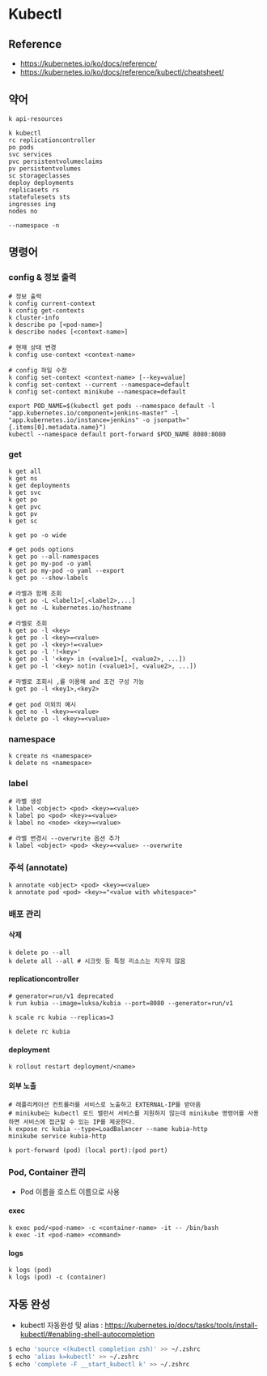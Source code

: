 # Kubectl

## Reference

* <https://kubernetes.io/ko/docs/reference/>
* <https://kubernetes.io/ko/docs/reference/kubectl/cheatsheet/>

## 약어

```
k api-resources

k kubectl
rc replicationcontroller
po pods
svc services
pvc persistentvolumeclaims
pv persistentvolumes
sc storageclasses
deploy deployments
replicasets rs
statefulesets sts
ingresses ing
nodes no

--namespace -n
```

## 명령어

### config & 정보 출력

```
# 정보 출력
k config current-context
k config get-contexts
k cluster-info
k describe po [<pod-name>]
k describe nodes [<context-name>]

# 현재 상태 변경
k config use-context <context-name>

# config 파일 수정
k config set-context <context-name> [--key=value]
k config set-context --current --namespace=default
k config set-context minikube --namespace=default
```

```
export POD_NAME=$(kubectl get pods --namespace default -l "app.kubernetes.io/component=jenkins-master" -l "app.kubernetes.io/instance=jenkins" -o jsonpath="{.items[0].metadata.name}")
kubectl --namespace default port-forward $POD_NAME 8080:8080
```

### get

```
k get all
k get ns
k get deployments
k get svc
k get po
k get pvc
k get pv
k get sc

k get po -o wide

# get pods options
k get po --all-namespaces
k get po my-pod -o yaml
k get po my-pod -o yaml --export
k get po --show-labels

# 라벨과 함께 조회
k get po -L <label1>[,<label2>,...]
k get no -L kubernetes.io/hostname

# 라벨로 조회
k get po -l <key>
k get po -l <key>=<value>
k get po -l <key>!=<value>
k get po -l '!<key>'
k get po -l '<key> in (<value1>[, <value2>, ...])
k get po -l '<key> notin (<value1>[, <value2>, ...])

# 라벨로 조회시 ,를 이용해 and 조건 구성 가능
k get po -l <key1>,<key2>

# get pod 이외의 예시
k get no -l <key>=<value>
k delete po -l <key>=<value>
```

### namespace

```
k create ns <namespace>
k delete ns <namespace>
```

### label

```
# 라벨 생성
k label <object> <pod> <key>=<value>
k label po <pod> <key>=<value>
k label no <node> <key>=<value>

# 라벨 변경시 --overwrite 옵션 추가
k label <object> <pod> <key>=<value> --overwrite
```

### 주석 (annotate)

```
k annotate <object> <pod> <key>=<value>
k annotate pod <pod> <key>="<value with whitespace>"
```

### 배포 관리

#### 삭제

```
k delete po --all
k delete all --all # 시크릿 등 특정 리소스는 지우지 않음
```

#### replicationcontroller

```
# generator=run/v1 deprecated
k run kubia --image=luksa/kubia --port=8080 --generator=run/v1

k scale rc kubia --replicas=3

k delete rc kubia
```

#### deployment

```
k rollout restart deployment/<name>
```

#### 외부 노출

```
# 레플리케이션 컨트롤러를 서비스로 노출하고 EXTERNAL-IP를 받아옴
# minikube는 kubectl 로드 밸런서 서비스를 지원하지 않는데 minikube 명령어를 사용하면 서비스에 접근할 수 있는 IP를 제공한다.
k expose rc kubia --type=LoadBalancer --name kubia-http
minikube service kubia-http

k port-forward (pod) (local port):(pod port)
```

### Pod, Container 관리

* Pod 이름을 호스트 이름으로 사용

#### exec

```
k exec pod/<pod-name> -c <container-name> -it -- /bin/bash
k exec -it <pod-name> <command>
```

#### logs

```
k logs (pod)
k logs (pod) -c (container)
```

## 자동 완성

* kubectl 자동완성 및 alias : <https://kubernetes.io/docs/tasks/tools/install-kubectl/#enabling-shell-autocompletion>

```bash
$ echo 'source <(kubectl completion zsh)' >> ~/.zshrc
$ echo 'alias k=kubectl' >> ~/.zshrc
$ echo 'complete -F __start_kubectl k' >> ~/.zshrc
```
